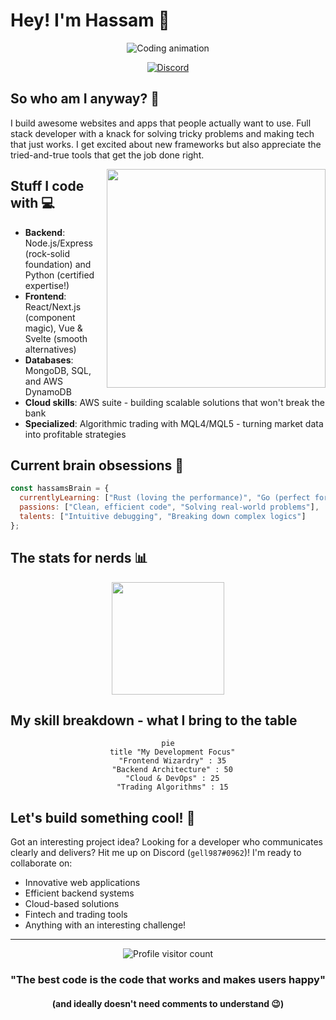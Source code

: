 # Hey! I'm Hassam 👋

<div align="center">
  
  ![Coding animation](https://media.giphy.com/media/RbDKaczqWovIugyJmW/giphy.gif)
  
  [![Discord](https://img.shields.io/badge/Find_me_on_Discord-beller987-7289DA?style=flat-square&logo=discord&logoColor=white)](https://discord.com/)
  
</div>

## So who am I anyway? 🤔

I build awesome websites and apps that people actually want to use. Full stack developer with a knack for solving tricky problems and making tech that just works. I get excited about new frameworks but also appreciate the tried-and-true tools that get the job done right.

<img align="right" width="350" src="https://media.giphy.com/media/v1.Y2lkPTc5MGI3NjExbmVwYm9wazVxdHd3MXh2MTlmYW40bzBkc2FnZ2xtNWs2bmM5OWZuNiZlcD12MV9pbnRlcm5hbF9naWZfYnlfaWQmY3Q9Zw/qgQUggAC3Pfv687qPC/giphy.gif" />

## Stuff I code with 💻

- **Backend**: Node.js/Express (rock-solid foundation) and Python (certified expertise!)
- **Frontend**: React/Next.js (component magic), Vue & Svelte (smooth alternatives)
- **Databases**: MongoDB, SQL, and AWS DynamoDB
- **Cloud skills**: AWS suite - building scalable solutions that won't break the bank
- **Specialized**: Algorithmic trading with MQL4/MQL5 - turning market data into profitable strategies

## Current brain obsessions 🧠

```javascript
const hassamsBrain = {
  currentlyLearning: ["Rust (loving the performance)", "Go (perfect for microservices)"],
  passions: ["Clean, efficient code", "Solving real-world problems"],
  talents: ["Intuitive debugging", "Breaking down complex logics"]
};
```

## The stats for nerds 📊

<div align="center">
  <img height="180em" src="https://github-readme-stats.vercel.app/api?username=YourUsername&show_icons=true&theme=radical" />
</div>

## My skill breakdown - what I bring to the table

<div align="center">
  
  ```mermaid
  pie
    title "My Development Focus"
    "Frontend Wizardry" : 35
    "Backend Architecture" : 50
    "Cloud & DevOps" : 25
    "Trading Algorithms" : 15
  ```
  
</div>

## Let's build something cool! 🚀

Got an interesting project idea? Looking for a developer who communicates clearly and delivers? Hit me up on Discord (`gell987#0962`)! I'm ready to collaborate on:

- Innovative web applications
- Efficient backend systems
- Cloud-based solutions
- Fintech and trading tools
- Anything with an interesting challenge!

---

<div align="center">
  <img src="https://komarev.com/ghpvc/?username=beller987&color=blueviolet&style=flat-square" alt="Profile visitor count">
  
  ### "The best code is the code that works and makes users happy"
  #### (and ideally doesn't need comments to understand 😉)
</div>
